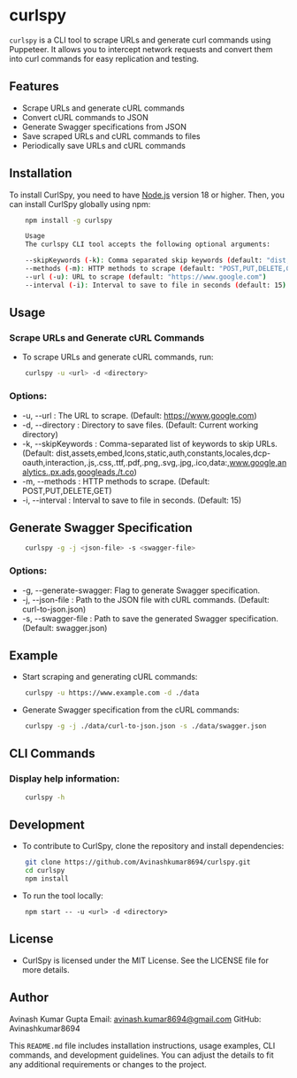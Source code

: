 # curlspy

`curlspy` is a CLI tool to scrape URLs and generate curl commands using Puppeteer. It allows you to intercept network requests and convert them into curl commands for easy replication and testing.

## Features

- Scrape URLs and generate cURL commands
- Convert cURL commands to JSON
- Generate Swagger specifications from JSON
- Save scraped URLs and cURL commands to files
- Periodically save URLs and cURL commands

## Installation

To install CurlSpy, you need to have [Node.js](https://nodejs.org/) version 18 or higher. Then, you can install CurlSpy globally using npm:

```bash
    npm install -g curlspy

    Usage
    The curlspy CLI tool accepts the following optional arguments:

    --skipKeywords (-k): Comma separated skip keywords (default: "dist,assets,embed,Icons,static,auth,constants,locales,dcp-oauth,interaction,.js,.css,.ttf,.pdf,.png,.svg,.jpg,.ico,data:,www.google,analytics.,px.ads,googleads,/t.co")
    --methods (-m): HTTP methods to scrape (default: "POST,PUT,DELETE,GET")
    --url (-u): URL to scrape (default: "https://www.google.com")
    --interval (-i): Interval to save to file in seconds (default: 15)
```
## Usage
### Scrape URLs and Generate cURL Commands
- To scrape URLs and generate cURL commands, run:
```bash
    curlspy -u <url> -d <directory>
```
### Options:
- -u, --url <url>: The URL to scrape. (Default: https://www.google.com)
- -d, --directory <directory>: Directory to save files. (Default: Current working directory)
- -k, --skipKeywords <keywords>: Comma-separated list of keywords to skip URLs. (Default: dist,assets,embed,Icons,static,auth,constants,locales,dcp-oauth,interaction,.js,.css,.ttf,.pdf,.png,.svg,.jpg,.ico,data:,www.google,analytics.,px.ads,googleads,/t.co)
- -m, --methods <methods>: HTTP methods to scrape. (Default: POST,PUT,DELETE,GET)
- -i, --interval <interval>: Interval to save to file in seconds. (Default: 15)

## Generate Swagger Specification

```bash 
    curlspy -g -j <json-file> -s <swagger-file>
```
### Options:
- -g, --generate-swagger: Flag to generate Swagger specification.
- -j, --json-file <file>: Path to the JSON file with cURL commands. (Default: curl-to-json.json)
- -s, --swagger-file <file>: Path to save the generated Swagger specification. (Default: swagger.json)

## Example

- Start scraping and generating cURL commands:
```bash 
    curlspy -u https://www.example.com -d ./data
```

- Generate Swagger specification from the cURL commands:

```bash 
    curlspy -g -j ./data/curl-to-json.json -s ./data/swagger.json
```

## CLI Commands
### Display help information:
```bash
    curlspy -h
```


## Development
- To contribute to CurlSpy, clone the repository and install dependencies:
```bash
    git clone https://github.com/Avinashkumar8694/curlspy.git
    cd curlspy
    npm install
```

- To run the tool locally:
```
    npm start -- -u <url> -d <directory>
```

## License
- CurlSpy is licensed under the MIT License. See the LICENSE file for more details.

## Author
Avinash Kumar Gupta
Email: avinash.kumar8694@gmail.com
GitHub: Avinashkumar8694


This `README.md` file includes installation instructions, usage examples, CLI commands, and development guidelines. You can adjust the details to fit any additional requirements or changes to the project.
